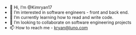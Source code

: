 - 👋 Hi, I’m @Kimryan17
- 👀 I’m interested in software engineers - front and back end.
- 🌱 I’m currently learning how to read and write code.
- 💞️ I’m looking to collaborate on software engineering projects
- 📫 How to reach me - kryan@luno.com

<!---
Kimryan17/Kimryan17 is a ✨ special ✨ repository because its `README.md` (this file) appears on your GitHub profile.
You can click the Preview link to take a look at your changes.
--->
